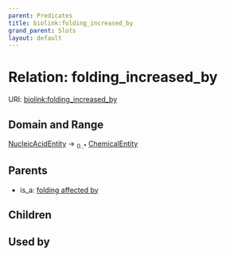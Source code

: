 ```yaml
---
parent: Predicates
title: biolink:folding_increased_by
grand_parent: Slots
layout: default
---
```


# Relation: folding_increased_by




URI: [biolink:folding_increased_by](https://w3id.org/biolink/vocab/folding_increased_by)

## Domain and Range

[NucleicAcidEntity](NucleicAcidEntity.md) ->  <sub>0..\*</sub> [ChemicalEntity](ChemicalEntity.md)

## Parents

 *  is_a: [folding affected by](folding_affected_by.md)

## Children


## Used by

